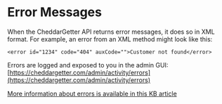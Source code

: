 # Error Messages
When the CheddarGetter API returns error messages, it does so in XML format. For example, an error from an XML method might look like this:

`<error id="1234" code="404" auxCode="">Customer not found</error>`

Errors are logged and exposed to you in the admin GUI: [https://cheddargetter.com/admin/activity/errors](https://cheddargetter.com/admin/activity/errors)

[More information about errors is available in this KB article](http://support.cheddargetter.com/kb/api-8/error-handling)
